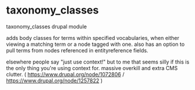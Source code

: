 taxonomy_classes
================

taxonomy_classes drupal module

adds body classes for terms within specified vocabularies, when either viewing a matching term or a node tagged with one. also has an option to pull terms from nodes referenced in entityreference fields.

elsewhere people say "just use context!" but to me that seems silly if this is the only thing you're using context for. massive overkill and extra CMS clutter. ( https://www.drupal.org/node/1072806 / https://www.drupal.org/node/1257822 )
